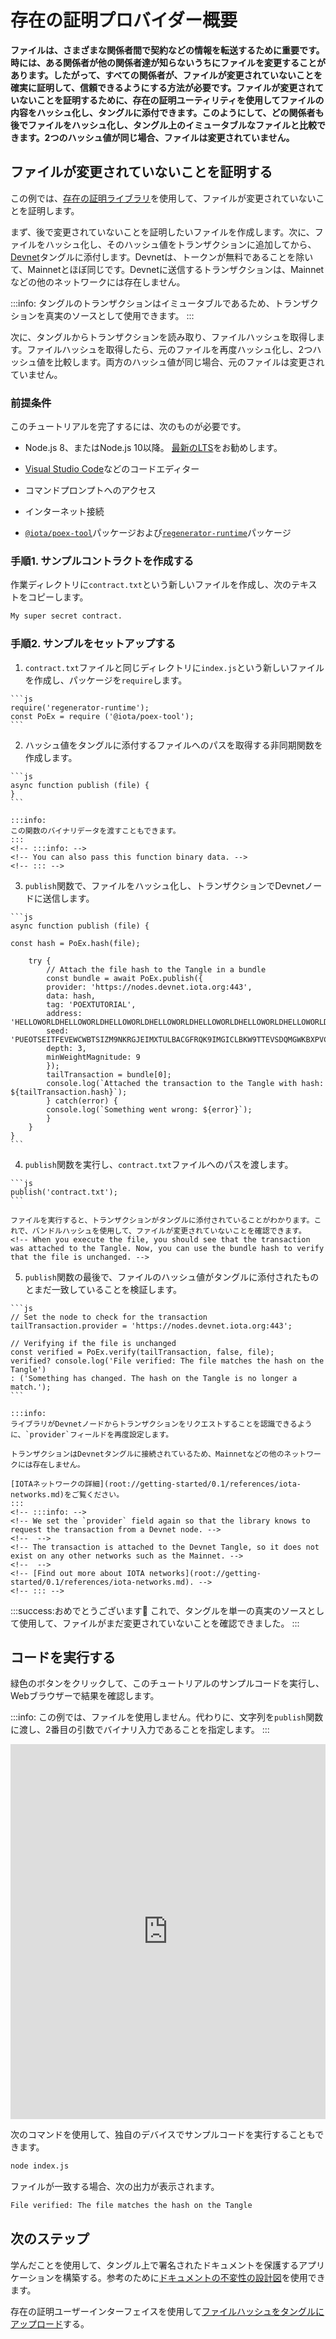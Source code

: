# 存在の証明プロバイダー概要
<!-- # Proof-of-existance provider overview -->

**ファイルは、さまざまな関係者間で契約などの情報を転送するために重要です。時には、ある関係者が他の関係者達が知らないうちにファイルを変更することがあります。したがって、すべての関係者が、ファイルが変更されていないことを確実に証明して、信頼できるようにする方法が必要です。ファイルが変更されていないことを証明するために、存在の証明ユーティリティを使用してファイルの内容をハッシュ化し、タングルに添付できます。このようにして、どの関係者も後でファイルをハッシュ化し、タングル上のイミュータブルなファイルと比較できます。2つのハッシュ値が同じ場合、ファイルは変更されていません。**
<!-- **Files are important for transporting information such as contracts among different parties. Sometimes, one party may change a file without the others knowing. So, all parties need a way to reliably prove that a file has not been changed so they can trust it. To prove that a file is unchanged, you can use the proof-of-existance utility to hash the file's contents and attach it to the Tangle. This way, any party can later hash the file and compare it to the immutable one on the Tangle. If the hashes are the same, the file is unchanged.** -->

## ファイルが変更されていないことを証明する
<!-- ## Prove that a file is unchanged -->

この例では、[存在の証明ライブラリ](https://github.com/iotaledger/iota-poex-tool)を使用して、ファイルが変更されていないことを証明します。
<!-- In this example, we use the [proof-of-existance library](https://github.com/iotaledger/iota-poex-tool) to prove that a file is unchanged. -->

まず、後で変更されていないことを証明したいファイルを作成します。次に、ファイルをハッシュ化し、そのハッシュ値をトランザクションに追加してから、[Devnet](root://getting-started/0.1/references/iota-networks.md#devnet)タングルに添付します。Devnetは、トークンが無料であることを除いて、Mainnetとほぼ同じです。Devnetに送信するトランザクションは、Mainnetなどの他のネットワークには存在しません。
<!-- First, we create a file that we later want to prove is unchanged. Then, we hash the file and add its hash to a transaction before attaching it to the [Devnet](root://getting-started/0.1/references/iota-networks.md#devnet) Tangle. The Devnet is similar to the Mainnet, except the tokens are free. Any transactions that you send to the Devnet do not exist on other networks such as the Mainnet. -->

:::info:
タングルのトランザクションはイミュータブルであるため、トランザクションを真実のソースとして使用できます。
:::
<!-- :::info: -->
<!-- Transactions on the Tangle are immutable, so we can use the transaction as a source of truth. -->
<!-- ::: -->

次に、タングルからトランザクションを読み取り、ファイルハッシュを取得します。ファイルハッシュを取得したら、元のファイルを再度ハッシュ化し、2つハッシュ値を比較します。両方のハッシュ値が同じ場合、元のファイルは変更されていません。
<!-- Then, we read the transaction from the Tangle to retrieve the file hash. When we have the file hash, we hash the original file again and compare the two. If both hashes are the same, the original file is unchanged. -->

### 前提条件
<!-- ### Prerequisites -->

このチュートリアルを完了するには、次のものが必要です。
<!-- To complete this tutorial, you need the following: -->

* Node.js 8、またはNode.js 10以降。 [最新のLTS](https://nodejs.org/en/download/)をお勧めします。
<!-- * Node.js 8, or Node.js 10 or higher. We recommend the [latest LTS](https://nodejs.org/en/download/). -->
* [Visual Studio Code](https://code.visualstudio.com/Download)などのコードエディター
<!-- * A code editor such as [Visual Studio Code](https://code.visualstudio.com/Download) -->
* コマンドプロンプトへのアクセス
<!-- * Access to a command prompt -->
* インターネット接続
<!-- * An Internet connection -->
* [`@iota/poex-tool`](https://www.npmjs.com/package/iota-poex-tool)パッケージおよび[`regenerator-runtime`](https://www.npmjs.com/package/regenerator-runtime)パッケージ
<!-- * The [`@iota/poex-tool`](https://www.npmjs.com/package/iota-poex-tool) and the [`regenerator-runtime`](https://www.npmjs.com/package/regenerator-runtime) packages -->

### 手順1. サンプルコントラクトを作成する
<!-- ### Step 1. Create an example contract -->

作業ディレクトリに`contract.txt`という新しいファイルを作成し、次のテキストをコピーします。
<!-- Create a new file called `contract.txt` in your working directory, then copy in the following text -->

  ```bash
  My super secret contract.
  ```

### 手順2. サンプルをセットアップする
<!-- ### Step 2. Set up the sample -->

1. `contract.txt`ファイルと同じディレクトリに`index.js`という新しいファイルを作成し、パッケージを`require`します。
  <!-- 1. Create a new file called `index.js` in the same directory as the `contract.txt` file, then require the packages -->

    ```js
    require('regenerator-runtime');
    const PoEx = require ('@iota/poex-tool');
    ```

2. ハッシュ値をタングルに添付するファイルへのパスを取得する非同期関数を作成します。
  <!-- 2. Create an asynchronous function that takes a path to a file whose hash you want to attach to the Tangle -->

    ```js
    async function publish (file) {
    }
    ```

    :::info:
    この関数のバイナリデータを渡すこともできます。
    :::
    <!-- :::info: -->
    <!-- You can also pass this function binary data. -->
    <!-- ::: -->

3. `publish`関数で、ファイルをハッシュ化し、トランザクションでDevnetノードに送信します。
  <!-- 3. In the `publish` function, hash the file, then send it in a transaction to a Devnet node -->

    ```js
    async function publish (file) {

    const hash = PoEx.hash(file);

        try {
            // Attach the file hash to the Tangle in a bundle
            const bundle = await PoEx.publish({
            provider: 'https://nodes.devnet.iota.org:443',
            data: hash,
            tag: 'POEXTUTORIAL',
            address: 'HELLOWORLDHELLOWORLDHELLOWORLDHELLOWORLDHELLOWORLDHELLOWORLDHELLOWORLDHELLOWORLDD',
            seed: 'PUEOTSEITFEVEWCWBTSIZM9NKRGJEIMXTULBACGFRQK9IMGICLBKW9TTEVSDQMGWKBXPVCBMMCXWMNPDX',
            depth: 3,
            minWeightMagnitude: 9
            });
            tailTransaction = bundle[0];
            console.log(`Attached the transaction to the Tangle with hash: ${tailTransaction.hash}`);
            } catch(error) {
            console.log(`Something went wrong: ${error}`);
            }
        }
    }
    ```

4. `publish`関数を実行し、`contract.txt`ファイルへのパスを渡します。
  <!-- 4. Run the `publish` function, and pass it the path to the `contract.txt` file -->

    ```js
    publish('contract.txt');
    ```

    ファイルを実行すると、トランザクションがタングルに添付されていることがわかります。これで、バンドルハッシュを使用して、ファイルが変更されていないことを確認できます。
    <!-- When you execute the file, you should see that the transaction was attached to the Tangle. Now, you can use the bundle hash to verify that the file is unchanged. -->

5. `publish`関数の最後で、ファイルのハッシュ値がタングルに添付されたものとまだ一致していることを検証します。
  <!-- 5. At the end of the `publish` function, verify that the hash of the file still matches the one that was attached to the Tangle -->

    ```js
    // Set the node to check for the transaction
    tailTransaction.provider = 'https://nodes.devnet.iota.org:443';

    // Verifying if the file is unchanged
    const verified = PoEx.verify(tailTransaction, false, file);
    verified? console.log('File verified: The file matches the hash on the Tangle')
    : ('Something has changed. The hash on the Tangle is no longer a match.');
    ```

    :::info:
    ライブラリがDevnetノードからトランザクションをリクエストすることを認識できるように、`provider`フィールドを再度設定します。

    トランザクションはDevnetタングルに接続されているため、Mainnetなどの他のネットワークには存在しません。

    [IOTAネットワークの詳細](root://getting-started/0.1/references/iota-networks.md)をご覧ください。
    :::
    <!-- :::info: -->
    <!-- We set the `provider` field again so that the library knows to request the transaction from a Devnet node. -->
    <!--  -->
    <!-- The transaction is attached to the Devnet Tangle, so it does not exist on any other networks such as the Mainnet. -->
    <!--  -->
    <!-- [Find out more about IOTA networks](root://getting-started/0.1/references/iota-networks.md). -->
    <!-- ::: -->

:::success:おめでとうございます:tada:
これで、タングルを単一の真実のソースとして使用して、ファイルがまだ変更されていないことを確認できました。
:::
<!-- :::success:Congratulations :tada: -->
<!-- You can now use the Tangle as a single source of truth to verify that a file is still unchanged. -->
<!-- ::: -->

## コードを実行する
<!-- ## Run the code -->

緑色のボタンをクリックして、このチュートリアルのサンプルコードを実行し、Webブラウザーで結果を確認します。
<!-- Click the green button to run the sample code in this tutorial and see the results in the web browser. -->

:::info:
この例では、ファイルを使用しません。代わりに、文字列を`publish`関数に渡し、2番目の引数でバイナリ入力であることを指定します。
:::
<!-- :::info: -->
<!-- In this example, we don't use a file. Instead, we pass a string to the `publish` function and specify that it's a binary input in the second argument. -->
<!-- ::: -->

<iframe height="600px" width="100%" src="https://repl.it/@jake91/proof-of-existance-utility?lite=true" scrolling="no" frameborder="no" allowtransparency="true" allowfullscreen="true" sandbox="allow-forms allow-pointer-lock allow-popups allow-same-origin allow-scripts allow-modals"></iframe>

次のコマンドを使用して、独自のデバイスでサンプルコードを実行することもできます。
<!-- You can also run the sample code on your own device by using the following command -->

```bash
node index.js
```

ファイルが一致する場合、次の出力が表示されます。
<!-- If the file is a match, you should see the following output: -->

```bash
File verified: The file matches the hash on the Tangle
```

## 次のステップ
<!-- ## Next steps -->

学んだことを使用して、タングル上で署名されたドキュメントを保護するアプリケーションを構築する。参考のために[ドキュメントの不変性の設計図](root://blueprints/0.1/doc-immutability/overview.md)を使用できます。
<!-- Use what you've learned to build an application that secures signed documents on the Tangle. You can use the [document immutability blueprint](root://blueprints/0.1/doc-immutability/overview.md) for inspiration. -->

存在の証明ユーザーインターフェイスを使用して[ファイルハッシュをタングルにアップロード](https://iota-poex.dag.sh)する。
<!-- Use our proof-of-existance user interface to [upload a file hash to the Tangle](https://iota-poex.dag.sh). -->
